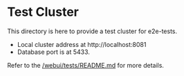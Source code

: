 # Test Cluster

This directory is here to provide a test cluster for e2e-tests.

- Local cluster address at http://localhost:8081
- Database port is at 5433.

Refer to the [/webui/tests/README.md](https://github.com/determined-ai/determined/tree/master/webui/tests/README.md) for more details.
